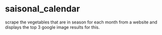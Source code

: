# saisonal_calendar
scrape the vegetables that are in season for each month from a website and displays the top 3 google image results for this.
